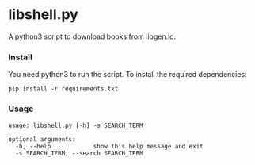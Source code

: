 # libshell.py
A python3 script to download books from libgen.io.

### Install

You need python3 to run the script. 
To install the required dependencies:

``pip install -r requirements.txt``

### Usage

```
usage: libshell.py [-h] -s SEARCH_TERM

optional arguments:
  -h, --help            show this help message and exit
  -s SEARCH_TERM, --search SEARCH_TERM
  ```

